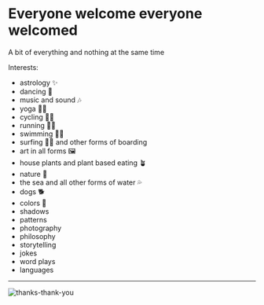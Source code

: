 # Everyone welcome everyone welcomed

A bit of everything and nothing at the same time

Interests:
- astrology ✨ 
- dancing 💃 
- music and sound 🎶 
- yoga 🧘‍♀️ 
- cycling 🚴‍♀️ 
- running 🏃‍♀️ 
- swimming 🏊‍♀️
- surfing 🏄‍♀️ and other forms of boarding
- art in all forms 🖼️ 
- house plants and plant based eating 🪴 
- nature 🌱 
- the sea and all other forms of water 💦
- dogs 🐕 
- colors 🌈
- shadows
- patterns
- photography
- philosophy
- storytelling
- jokes
- word plays
- languages 
---

![thanks-thank-you](https://github.com/user-attachments/assets/b4448243-c539-46d1-be27-4f52ccd6f39b)


